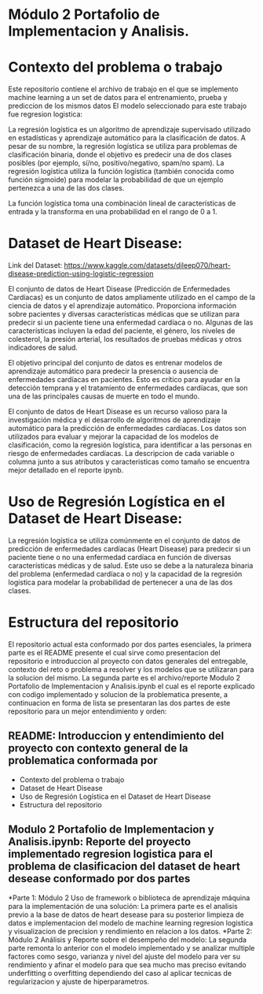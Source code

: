 # Módulo 2 Portafolio de Implementacion y Analisis.

# Contexto del problema o trabajo
Este repositorio contiene el archivo de trabajo en el que se implemento machine learning a un set de datos para el entrenamiento, prueba y prediccion de los mismos datos
El modelo seleccionado para este trabajo fue regresion logistica:

La regresión logística es un algoritmo de aprendizaje supervisado utilizado en estadísticas y aprendizaje automático para la clasificación de datos. A pesar de su nombre, la regresión logística se utiliza para problemas de clasificación binaria, donde el objetivo es predecir una de dos clases posibles (por ejemplo, sí/no, positivo/negativo, spam/no spam). La regresión logística utiliza la función logística (también conocida como función sigmoide) para modelar la probabilidad de que un ejemplo pertenezca a una de las dos clases.

La función logística toma una combinación lineal de características de entrada y la transforma en una probabilidad en el rango de 0 a 1. 

# Dataset de Heart Disease:
Link del Dataset:  https://www.kaggle.com/datasets/dileep070/heart-disease-prediction-using-logistic-regression 

El conjunto de datos de Heart Disease (Predicción de Enfermedades Cardíacas) es un conjunto de datos ampliamente utilizado en el campo de la ciencia de datos y el aprendizaje automático. Proporciona información sobre pacientes y diversas características médicas que se utilizan para predecir si un paciente tiene una enfermedad cardíaca o no. Algunas de las características incluyen la edad del paciente, el género, los niveles de colesterol, la presión arterial, los resultados de pruebas médicas y otros indicadores de salud.

El objetivo principal del conjunto de datos es entrenar modelos de aprendizaje automático para predecir la presencia o ausencia de enfermedades cardíacas en pacientes. Esto es crítico para ayudar en la detección temprana y el tratamiento de enfermedades cardíacas, que son una de las principales causas de muerte en todo el mundo.

El conjunto de datos de Heart Disease es un recurso valioso para la investigación médica y el desarrollo de algoritmos de aprendizaje automático para la predicción de enfermedades cardíacas. Los datos son utilizados para evaluar y mejorar la capacidad de los modelos de clasificación, como la regresión logística, para identificar a las personas en riesgo de enfermedades cardíacas.
La descripcion de cada variable o columna junto a sus atributos y caracteristicas como tamaño se encuentra mejor detallado en el reporte ipynb.

# Uso de Regresión Logística en el Dataset de Heart Disease:

La regresión logística se utiliza comúnmente en el conjunto de datos de predicción de enfermedades cardíacas (Heart Disease) para predecir si un paciente tiene o no una enfermedad cardíaca en función de diversas características médicas y de salud. Este uso se debe a la naturaleza binaria del problema (enfermedad cardíaca o no) y la capacidad de la regresión logística para modelar la probabilidad de pertenecer a una de las dos clases.

# Estructura del repositorio
El repositorio actual esta conformado por dos partes esenciales, la primera parte es el README presente el cual sirve como presentacion del repositorio e introduccion al proyecto con datos generales del entregable, contexto del reto o problema a resolver y los modelos que se utilizaran para la solucion del mismo. La segunda parte es el archivo/reporte  Modulo 2 Portafolio de Implementacion y Analisis.ipynb el cual es el reporte explicado con codigo implementado y solucion de la problematica presente, a continuacion en forma de lista se presentaran las dos partes de este repositorio para un mejor entendimiento y orden:

## README: Introduccion y entendimiento del proyecto con contexto general de la problematica conformada por
  * Contexto del problema o trabajo
  * Dataset de Heart Disease
  * Uso de Regresión Logística en el Dataset de Heart Disease
  * Estructura del repositorio

## Modulo 2 Portafolio de Implementacion y Analisis.ipynb: Reporte del proyecto implementado regresion logistica para el problema de clasificacion del dataset de heart desease conformado por dos partes
  *Parte 1: Módulo 2 Uso de framework o biblioteca de aprendizaje máquina para la implementación de una solución: La primera parte es el analisis previo a la base de datos de heart desease para su posterior limpieza de datos e implementacion del modelo de machine learning regresion logistica y visualizacion de precision y rendimiento en relacion a los datos.
  *Parte 2: Módulo 2 Análisis y Reporte sobre el desempeño del modelo: La segunda parte remonta lo anterior con el modelo implementado y se analizar multiple factores como sesgo, varianza y nivel del ajuste del modelo para ver su rendimiento y afinar el modelo para que sea mucho mas preciso evitando underfitting o overfitting dependiendo del caso al aplicar tecnicas de regularizacion y ajuste de hiperparametros.


